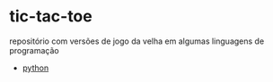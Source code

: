 # tic-tac-toe
repositório com versões de jogo da velha em algumas linguagens de programação
- [python](https://github.com/kau-gusto/tic-tac-toe/tree/python-cli) 